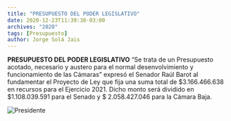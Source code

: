 ```yaml
---
title: "PRESUPUESTO DEL PODER LEGISLATIVO"
date: 2020-12-23T11:39:38-03:00
archives: "2020"
tags: [Presupuesto]
author: Jorge Solá Jais
---
```

**PRESUPUESTO DEL PODER LEGISLATIVO**
“Se trata de un Presupuesto acotado,  necesario y austero para el normal desenvolvimiento y funcionamiento de las Cámaras” expresó el Senador Raúl Barot al fundamentar el Proyecto de Ley que fija una suma total de $3.166.466.638 en recursos para el Ejercicio 2021. 
Dicho monto será dividido en $1.108.039.591 para el Senado y $ 2.058.427.046 para la Cámara Baja.

![Presidente](/img/PresidenteProvisorio.jpg "Presidente ProvisorioJ")